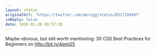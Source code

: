 ```yaml
---
layout: status
originalUrl: 'https://twitter.com/marcgg/status/8317194567'
isReply: false
date: 2010-01-28 09:57:20
---
```


Maybe obivous, but still worth mentioning: 30 CSS Best Practices for Beginners on http://bit.ly/4pmj25
